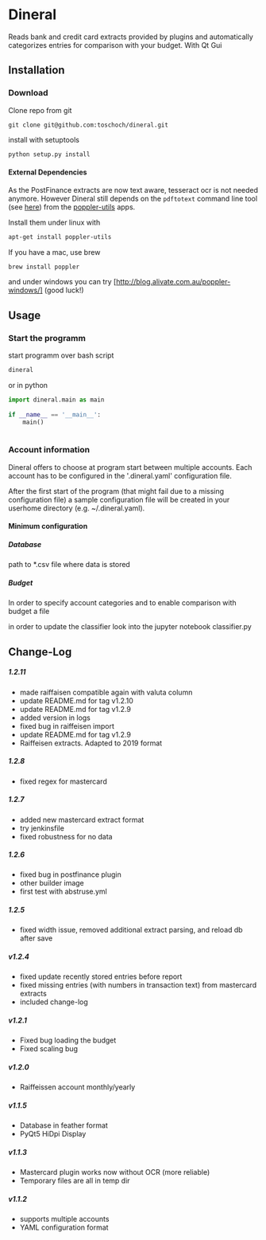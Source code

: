 # Dineral
Reads bank and credit card extracts provided by plugins and automatically categorizes entries for comparison with your budget. With Qt Gui

## Installation
### Download
Clone repo from git
```text
git clone git@github.com:toschoch/dineral.git
```
install with setuptools
```bash
python setup.py install
```


#### External Dependencies
As the PostFinance extracts are now text aware, tesseract ocr is not needed anymore. 
However Dineral still depends on the `pdftotext` command line tool (see [here](https://en.wikipedia.org/wiki/Pdftotext)) from the [poppler-utils](https://linuxappfinder.com/package/poppler-utils) apps.

Install them under linux with 
```bash
apt-get install poppler-utils
```  
If you have a mac, use brew
```bash
brew install poppler
```
and under windows you can try [http://blog.alivate.com.au/poppler-windows/] (good luck!)


## Usage

### Start the programm
start programm over bash script
```bash
dineral
```

or in python
```python
import dineral.main as main
    
if __name__ == '__main__':
    main()
    
```

### Account information
Dineral offers to choose at program start between multiple accounts. Each account has to be configured in the 
'.dineral.yaml' configuration file.

After the first start of the program (that might fail due to a missing configuration file)
a sample configuration file will be created in your userhome directory (e.g. ~/.dineral.yaml).

#### Minimum configuration
##### Database
path to *.csv file where data is stored

##### Budget
In order to specify account categories and to enable comparison with budget a file

in order to update the classifier look into the jupyter notebook
classifier.py


Change-Log
----------
##### 1.2.11
* made raiffaisen compatible again with valuta column
* update README.md for tag v1.2.10
* update README.md for tag v1.2.9
* added version in logs
* fixed bug in raiffeisen import
* update README.md for tag v1.2.9
* Raiffeisen extracts. Adapted to 2019 format

##### 1.2.8
* fixed regex for mastercard

##### 1.2.7
* added new mastercard extract format
* try jenkinsfile
* fixed robustness for no data

##### 1.2.6
* fixed bug in postfinance plugin
* other builder image
* first test with abstruse.yml

##### 1.2.5
* fixed width issue, removed additional extract parsing, and reload db after save

##### v1.2.4
* fixed update recently stored entries before report
* fixed missing entries (with numbers in transaction text) from mastercard extracts
* included change-log

##### v1.2.1
* Fixed bug loading the budget
* Fixed scaling bug

##### v1.2.0
* Raiffeissen account monthly/yearly

##### v1.1.5
* Database in feather format
* PyQt5 HiDpi Display

##### v1.1.3
* Mastercard plugin works now without OCR (more reliable)
* Temporary files are all in temp dir

##### v1.1.2
* supports multiple accounts
* YAML configuration format